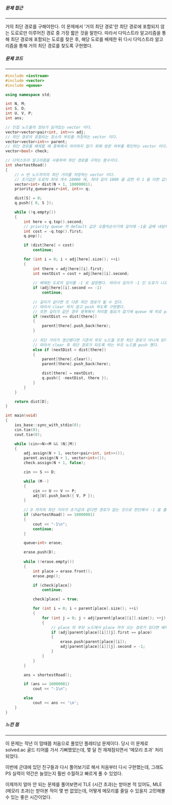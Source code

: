 <h5>문제 접근</h5>


***

거의 최단 경로를 구해야한다. 이 문제에서 '거의 최단 경로'란 최단 경로에 포함되지 않는 도로로만 이루어진 경로 중 가장 짧은 것을 말한다. 따라서 다익스트라 알고리즘을 통해 최단 경로에 포함되는 도로를 찾은 후, 해당 도로를 배제한 뒤 다시 다익스트라 알고리즘을 통해 거의 최단 경로를 찾도록 구현했다.



<h5>문제 코드</h5>


***

```C++
#include <iostream>
#include <vector>
#include <queue>

using namespace std;

int N, M;
int S, D;
int U, V, P;
int ans;

// 인접 노드들의 정보가 담겨있는 vector 이다.
vector<vector<pair<int, int>>> adj;
// 최단 경로의 포함되는 장소의 부모를 저장하는 vector 이다.
vector<vector<int>> parent;
// 최단 경로를 배제할 때 중복해서 처리하지 않기 위해 방문 여부를 확인하는 vector 이다.
vector<bool> check;

// 다익스트라 알고리즘을 사용하여 최단 경로를 구하는 함수이다.
int shortestRoad()
{
    // n 번 노드까지의 최단 거리를 저장하는 vector 이다. 
    // 초기값은 도로의 최대 개수 10000 에, 최대 길이 1000 을 곱한 뒤 1 을 더한 값으로 설정했다.
	vector<int> dist(N + 1, 10000001);
	priority_queue<pair<int, int>> q;

	dist[S] = 0;
	q.push({ 0, S });

	while (!q.empty())
	{
		int here = q.top().second;
        // priority queue 의 default 값은 오름차순이기에 길이에 -1을 곱해 내림차순으로 바꿔주었다.
		int cost = -q.top().first;
		q.pop();

		if (dist[here] < cost)
			continue;

		for (int i = 0; i < adj[here].size(); ++i)
		{
			int there = adj[here][i].first;
			int nextDist = cost + adj[here][i].second;
			
            // 배제된 도로의 길이를 -1 로 설정했다. 따라서 길이가 -1 인 도로가 나오면 무시했다.
			if (adj[here][i].second == -1)
				continue;
			
            // 길이가 같다면 또 다른 최단 경로가 될 수 있다.
            // 따라서 clear 하지 않고 push 하도록 구현했다.
            // 또한 길이가 같은 경우 중복해서 처리할 필요가 없기에 queue 에 따로 push 하지 않았다.
			if (nextDist == dist[there])
			{
				parent[there].push_back(here);
			}
			
            // 최단 거리가 갱신됐다면 기존의 부모 노드들 또한 최단 경로가 아니게 된다.
           	// 따라서 clear 후 최단 경로가 되도록 하는 부모 노드를 push 했다. 
			else if (nextDist < dist[there])
			{
				parent[there].clear();
				parent[there].push_back(here);

				dist[there] = nextDist;
				q.push({ -nextDist, there });
			}
		}
	}

	return dist[D];
}

int main(void)
{
	ios_base::sync_with_stdio(0);
	cin.tie(0);
	cout.tie(0);

	while (cin>>N>>M && (N||M))
	{
		adj.assign(N + 1, vector<pair<int, int>>());
		parent.assign(N + 1, vector<int>());
		check.assign(N + 1, false);

		cin >> S >> D;

		while (M--)
		{
			cin >> U >> V >> P;
			adj[U].push_back({ V, P });
		}
		
        // D 까지의 최단 거리가 초기값과 같다면 경로가 없는 것으로 판단해서 -1 을 출력하도록 했다.
		if (shortestRoad() == 10000001)
		{
			cout << "-1\n";
			continue;
		}

		queue<int> erase;

		erase.push(D);
        
		while (!erase.empty())
		{
			int place = erase.front();
			erase.pop();

			if (check[place])
				continue;

			check[place] = true;

			for (int i = 0; i < parent[place].size(); ++i)
			{
				for (int j = 0; j < adj[parent[place][i]].size(); ++j)
				{
                    // place 의 부모 노드에서 place 까지 오는 경로가 있다면 배제했다.
					if (adj[parent[place][i]][j].first == place)
					{
						erase.push(parent[place][i]);
						adj[parent[place][i]][j].second = -1;
					}
				}
			}
		}

		ans = shortestRoad();

		if (ans == 10000001)
			cout << "-1\n";

		else
			cout << ans << '\n';
	}
}
```



<h5> 느낀 점</h5>


***

이 문제는 작년 이 맘때쯤 처음으로 풀었던 플레티넘 문제이다. 당시 이 문제로 solved.ac 골드 티어를 가서 기뻐했었는데, 몇 달 전 재채점되면서 '메모리 초과' 처리되었다. 

이번에 군대에 있던 친구들과 다시 풀어보기로 해서 처음부터 다시 구현했는데, 그래도 PS 실력이 약간은 늘었는지 훨씬 수월하고 빠르게 풀 수 있었다.

이제까지 얼마 안 되는 문제를 풀어보면서 TLE (시간 초과)는 받아본 적 있어도, MLE (메모리 초과)는 받아본 적이 몇 번 없었는데, 어떻게 메모리를 줄일 수 있을지 고민해볼 수 있는 좋은 시간이었다.